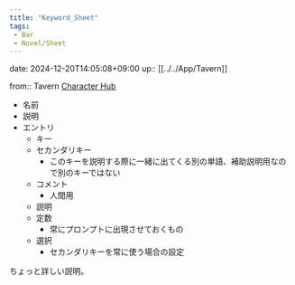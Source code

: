 ```yaml
---
title: "Keyword_Sheet"
tags:
 - Bar
 - Novel/Sheet
---
```


date: 2024-12-20T14:05:08+09:00
up:: [[../../App/Tavern]]

from:: Tavern
[Character Hub](https://www.characterhub.org/lorebooks/shifff/toriel-house)

- 名前
- 説明
- エントリ
    - キー
    - セカンダリキー
        - このキーを説明する際に一緒に出てくる別の単語、補助説明用なので別のキーではない
    - コメント
        - 人間用
    - 説明
    - 定数
        - 常にプロンプトに出現させておくもの
    - 選択
        - セカンダリキーを常に使う場合の設定


ちょっと詳しい説明。